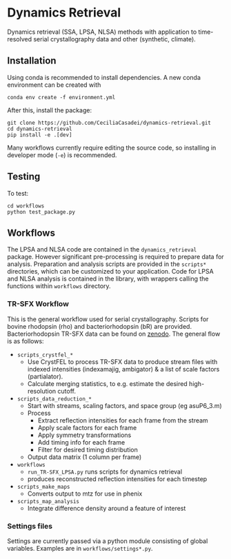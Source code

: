 # Dynamics Retrieval

Dynamics retrieval (SSA, LPSA, NLSA) methods with application to time-resolved serial crystallography data and other (synthetic, climate).


## Installation

Using conda is recommended to install dependencies. A new conda environment can
be created with

    conda env create -f environment.yml

After this, install the package:

    git clone https://github.com/CeciliaCasadei/dynamics-retrieval.git
    cd dynamics-retrieval
    pip install -e .[dev]

Many workflows currently require editing the source code, so installing in developer
mode (`-e`) is recommended.

## Testing

To test:

    cd workflows
    python test_package.py
## Workflows

The LPSA and NLSA code are contained in the `dynamics_retrieval` package.
However significant pre-processing is required to prepare data for analysis.
Preparation and analysis scripts are provided in the `scripts*` directories,
which can be customized to your application. Code for LPSA and NLSA analysis is
contained in the library, with wrappers calling the functions within
`workflows` directory.

### TR-SFX Workflow

This is the general workflow used for serial crystallography. Scripts for bovine
rhodopsin (rho) and bacteriorhodopsin (bR) are provided. Bacteriorhodopsin
TR-SFX data can be found on [zenodo](https://doi.org/10.5281/zenodo.7896581).
The general flow is as follows:

- `scripts_crystfel_*`
  - Use CrystFEL to process TR-SFX data to produce stream files 
    with indexed intensities (indexamajig, ambigator)
    & a list of scale factors (partialator).
  - Calculate merging statistics, 
    to e.g. estimate the desired high-resolution cutoff.
- `scripts_data_reduction_*`
  - Start with streams, scaling factors, and space group (eg asuP6_3.m)
  - Process
    - Extract reflection intensities for each frame from the stream
    - Apply scale factors for each frame
    - Apply symmetry transformations
    - Add timing info for each frame
    - Filter for desired timing distribution
  - Output data matrix (1 column per frame)
- `workflows`
  - `run_TR-SFX_LPSA.py` runs scripts for dynamics retrieval
  - produces reconstructed reflection intensities for each timestep
- `scripts_make_maps`
  - Converts output to mtz for use in phenix
- `scripts_map_analysis`
  - Integrate difference density around a feature of interest

### Settings files

Settings are currently passed via a python module consisting of global
variables. Examples are in `workflows/settings*.py`.
